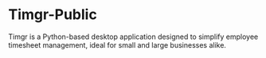 # Timgr-Public
Timgr is a Python-based desktop application designed to simplify employee timesheet management, ideal for small and large businesses alike. 
